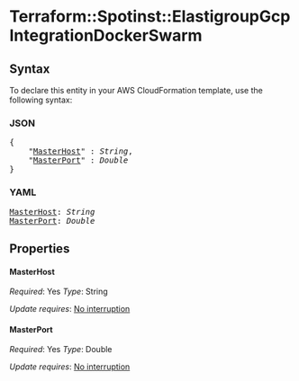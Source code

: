 # Terraform::Spotinst::ElastigroupGcp IntegrationDockerSwarm

## Syntax

To declare this entity in your AWS CloudFormation template, use the following syntax:

### JSON

<pre>
{
    "<a href="#masterhost" title="MasterHost">MasterHost</a>" : <i>String</i>,
    "<a href="#masterport" title="MasterPort">MasterPort</a>" : <i>Double</i>
}
</pre>

### YAML

<pre>
<a href="#masterhost" title="MasterHost">MasterHost</a>: <i>String</i>
<a href="#masterport" title="MasterPort">MasterPort</a>: <i>Double</i>
</pre>

## Properties

#### MasterHost

_Required_: Yes
_Type_: String

_Update requires_: [No interruption](https://docs.aws.amazon.com/AWSCloudFormation/latest/UserGuide/using-cfn-updating-stacks-update-behaviors.html#update-no-interrupt)

#### MasterPort

_Required_: Yes
_Type_: Double

_Update requires_: [No interruption](https://docs.aws.amazon.com/AWSCloudFormation/latest/UserGuide/using-cfn-updating-stacks-update-behaviors.html#update-no-interrupt)

